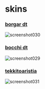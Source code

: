 # skins
### [borgar dt](https://drive.google.com/file/d/1YrYm2zxu7qEcD0BJgxFK6afuwVeJ0TvA/view?usp=share_link)
![screenshot030](https://user-images.githubusercontent.com/125215844/218333116-15dcf46c-baf9-4d48-af34-ee947c05a916.jpg)
### [bocchi dt](https://drive.google.com/file/d/1sI0PfX39491NR3s2WGY-L4MKbxem3ZDV/view?usp=share_link)
![screenshot029](https://user-images.githubusercontent.com/125215844/218333145-6df868f7-221f-45a9-bd42-14fa6b29e891.jpg)
### [tekkitoaristia](https://drive.google.com/file/d/1LWnp33Rf6g9O8WX8k8vBS7NUpYYoO7XA/view?usp=share_link)
![screenshot031](https://user-images.githubusercontent.com/125215844/218333212-0f9093c9-a083-4172-870b-d570a735f341.jpg)
